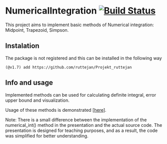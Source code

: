 # NumericalIntegration [![Build Status](https://github.com/ruttejan/NumericalIntegration.jl/actions/workflows/CI.yml/badge.svg?branch=master)](https://github.com/ruttejan/NumericalIntegration.jl/actions/workflows/CI.yml?query=branch%3Amaster)

This project aims to implement basic methods of Numerical integration: Midpoint, Trapezoid, Simpson.

## Instalation

The package is not registered and this can be installed in the following way

```julie
(@v1.7) add https://github.com/ruttejan/Projekt_ruttejan
```

## Info and usage

Implemented methods can be used for calculating definite integral, error upper bound and visualization.

Usage of these methods is demonstrated [[here](https://ruttejan.github.io/NumIntegration/)].

Note: There is a small difference between the implementation of the numerical_int() method in the presentation and the actual source code. The presentation is designed for teaching purposes, and as a result, the code was simplified for better understanding.